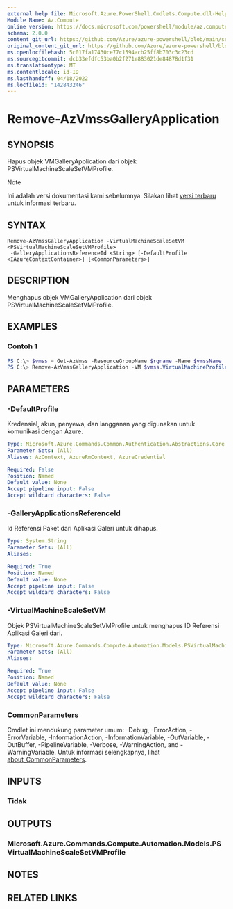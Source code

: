 ```yaml
---
external help file: Microsoft.Azure.PowerShell.Cmdlets.Compute.dll-Help.xml
Module Name: Az.Compute
online version: https://docs.microsoft.com/powershell/module/az.compute/remove-azvmssgalleryapplication
schema: 2.0.0
content_git_url: https://github.com/Azure/azure-powershell/blob/main/src/Compute/Compute/help/Remove-AzVmssGalleryApplication.md
original_content_git_url: https://github.com/Azure/azure-powershell/blob/main/src/Compute/Compute/help/Remove-AzVmssGalleryApplication.md
ms.openlocfilehash: 5c017fa17430ce77c1594acb25ff8b703c3c23cd
ms.sourcegitcommit: dcb33efdfc53ba0b2f271e883021de84878d1f31
ms.translationtype: MT
ms.contentlocale: id-ID
ms.lasthandoff: 04/18/2022
ms.locfileid: "142843246"
---
```

# Remove-AzVmssGalleryApplication

## SYNOPSIS
Hapus objek VMGalleryApplication dari objek PSVirtualMachineScaleSetVMProfile.

> [!NOTE]
>Ini adalah versi dokumentasi kami sebelumnya. Silakan lihat [versi terbaru](/powershell/module/az.compute/remove-azvmssgalleryapplication) untuk informasi terbaru.

## SYNTAX

```
Remove-AzVmssGalleryApplication -VirtualMachineScaleSetVM <PSVirtualMachineScaleSetVMProfile>
 -GalleryApplicationsReferenceId <String> [-DefaultProfile <IAzureContextContainer>] [<CommonParameters>]
```

## DESCRIPTION
Menghapus objek VMGalleryApplication dari objek PSVirtualMachineScaleSetVMProfile.

## EXAMPLES

### Contoh 1
```powershell
PS C:\> $vmss = Get-AzVmss -ResourceGroupName $rgname -Name $vmssName
PS C:\> Remove-AzVmssGalleryApplication -VM $vmss.VirtualMachineProfile -GalleryApplicationReferenceId $refId
```

## PARAMETERS

### -DefaultProfile
Kredensial, akun, penyewa, dan langganan yang digunakan untuk komunikasi dengan Azure.

```yaml
Type: Microsoft.Azure.Commands.Common.Authentication.Abstractions.Core.IAzureContextContainer
Parameter Sets: (All)
Aliases: AzContext, AzureRmContext, AzureCredential

Required: False
Position: Named
Default value: None
Accept pipeline input: False
Accept wildcard characters: False
```

### -GalleryApplicationsReferenceId
Id Referensi Paket dari Aplikasi Galeri untuk dihapus.

```yaml
Type: System.String
Parameter Sets: (All)
Aliases:

Required: True
Position: Named
Default value: None
Accept pipeline input: False
Accept wildcard characters: False
```

### -VirtualMachineScaleSetVM
Objek PSVirtualMachineScaleSetVMProfile untuk menghapus ID Referensi Aplikasi Galeri dari.

```yaml
Type: Microsoft.Azure.Commands.Compute.Automation.Models.PSVirtualMachineScaleSetVMProfile
Parameter Sets: (All)
Aliases:

Required: True
Position: Named
Default value: None
Accept pipeline input: False
Accept wildcard characters: False
```

### CommonParameters
Cmdlet ini mendukung parameter umum: -Debug, -ErrorAction, -ErrorVariable, -InformationAction, -InformationVariable, -OutVariable, -OutBuffer, -PipelineVariable, -Verbose, -WarningAction, and -WarningVariable. Untuk informasi selengkapnya, lihat [about_CommonParameters](http://go.microsoft.com/fwlink/?LinkID=113216).

## INPUTS

### Tidak

## OUTPUTS

### Microsoft.Azure.Commands.Compute.Automation.Models.PSVirtualMachineScaleSetVMProfile

## NOTES

## RELATED LINKS
